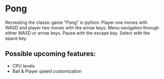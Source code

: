 # Pong
Recreating the classic game "Pong" in python. Player one moves with WASD and player two moves with the arrow keys. Menu navigation through either WASD or arrow keys. Pause with the escape key. Select with the space key.

## Possible upcoming features:
  - CPU levels
  - Ball & Player speed customization
